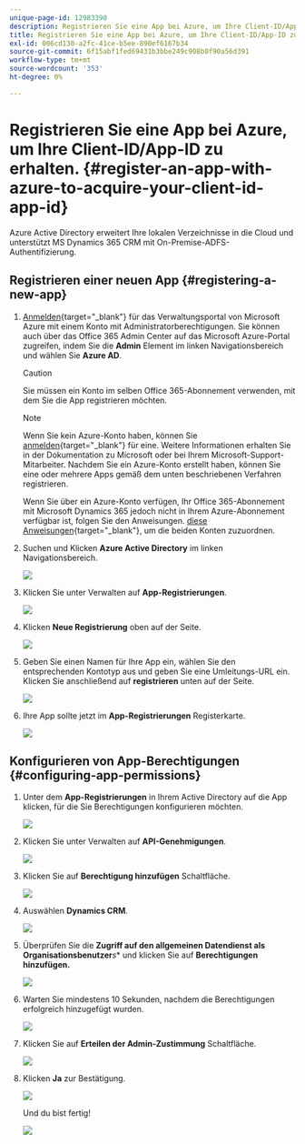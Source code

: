 ```yaml
---
unique-page-id: 12983390
description: Registrieren Sie eine App bei Azure, um Ihre Client-ID/App-ID zu erhalten - Marketo Docs - Produktdokumentation
title: Registrieren Sie eine App bei Azure, um Ihre Client-ID/App-ID zu erhalten.
exl-id: 006cd130-a2fc-41ce-b5ee-890ef6167b34
source-git-commit: 6f15abf1fed69431b3bbe249c908b0f90a56d391
workflow-type: tm+mt
source-wordcount: '353'
ht-degree: 0%

---
```


# Registrieren Sie eine App bei Azure, um Ihre Client-ID/App-ID zu erhalten. {#register-an-app-with-azure-to-acquire-your-client-id-app-id}

Azure Active Directory erweitert Ihre lokalen Verzeichnisse in die Cloud und unterstützt MS Dynamics 365 CRM mit On-Premise-ADFS-Authentifizierung.

## Registrieren einer neuen App {#registering-a-new-app}

1. [Anmelden](https://login.microsoftonline.com/){target=&quot;_blank&quot;} für das Verwaltungsportal von Microsoft Azure mit einem Konto mit Administratorberechtigungen. Sie können auch über das Office 365 Admin Center auf das Microsoft Azure-Portal zugreifen, indem Sie die **Admin** Element im linken Navigationsbereich und wählen Sie **Azure AD**.

   >[!CAUTION]
   >
   >Sie müssen ein Konto im selben Office 365-Abonnement verwenden, mit dem Sie die App registrieren möchten.

   >[!NOTE]
   >
   >Wenn Sie kein Azure-Konto haben, können Sie [anmelden](https://azure.microsoft.com/en-us/free/){target=&quot;_blank&quot;} für eine. Weitere Informationen erhalten Sie in der Dokumentation zu Microsoft oder bei Ihrem Microsoft-Support-Mitarbeiter. Nachdem Sie ein Azure-Konto erstellt haben, können Sie eine oder mehrere Apps gemäß dem unten beschriebenen Verfahren registrieren.
   >
   >
   >Wenn Sie über ein Azure-Konto verfügen, Ihr Office 365-Abonnement mit Microsoft Dynamics 365 jedoch nicht in Ihrem Azure-Abonnement verfügbar ist, folgen Sie den Anweisungen. [diese Anweisungen](https://msdn.microsoft.com/office/office365/howto/setup-development-environment#bk_CreateAzureSubscription){target=&quot;_blank&quot;}, um die beiden Konten zuzuordnen.

1. Suchen und Klicken **Azure Active Directory** im linken Navigationsbereich.

   ![](assets/two.png)

1. Klicken Sie unter Verwalten auf **App-Registrierungen**.

   ![](assets/three.png)

1. Klicken **Neue Registrierung** oben auf der Seite.

   ![](assets/four.png)

1. Geben Sie einen Namen für Ihre App ein, wählen Sie den entsprechenden Kontotyp aus und geben Sie eine Umleitungs-URL ein. Klicken Sie anschließend auf **registrieren** unten auf der Seite.

   ![](assets/five.png)

1. Ihre App sollte jetzt im **App-Registrierungen** Registerkarte.

   ![](assets/six.png)

## Konfigurieren von App-Berechtigungen {#configuring-app-permissions}

1. Unter dem **App-Registrierungen** in Ihrem Active Directory auf die App klicken, für die Sie Berechtigungen konfigurieren möchten.

   ![](assets/seven.png)

1. Klicken Sie unter Verwalten auf **API-Genehmigungen**.

   ![](assets/eight.png)

1. Klicken Sie auf **Berechtigung hinzufügen** Schaltfläche.

   ![](assets/nine.png)

1. Auswählen **Dynamics CRM**.

   ![](assets/ten.png)

1. Überprüfen Sie die **Zugriff auf den allgemeinen Datendienst als Organisationsbenutzer***s** und klicken Sie auf **Berechtigungen hinzufügen.**

   ![](assets/eleven.png)

1. Warten Sie mindestens 10 Sekunden, nachdem die Berechtigungen erfolgreich hinzugefügt wurden.

   ![](assets/twelve.png)

1. Klicken Sie auf **Erteilen der Admin-Zustimmung** Schaltfläche.

   ![](assets/thirteen.png)

1. Klicken **Ja** zur Bestätigung.

   ![](assets/fourteen.png)

   Und du bist fertig!

   ![](assets/fifteen.png)
